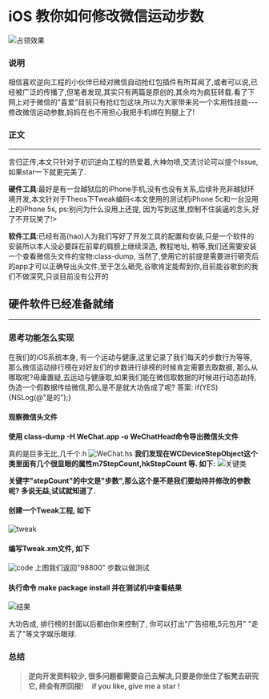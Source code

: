 # iOS 教你如何修改微信运动步数

![占领效果](http://upload-images.jianshu.io/upload_images/1982600-819e0dfb62b016b5.jpg?imageMogr2/auto-orient/strip%7CimageView2/2/w/1240)

### 说明
相信喜欢逆向工程的小伙伴已经对微信自动抢红包插件有所耳闻了,或者可以说,已经被广泛的传播了,但笔者发现,其实只有两篇是原创的,其余均为疯狂转载.看了下网上对于微信的"喜爱"目前只有抢红包这块,所以为大家带来另一个实用性技能---修改微信运动参数,妈妈在也不用担心我把手机绑在狗腿上了!

### 正文
---
言归正传,本文只针对于初识逆向工程的热爱着,大神勿喷,交流讨论可以提个Issue, 如果star一下就更完美了.

**硬件工具**:最好是有一台越狱后的iPhone手机,没有也没有关系,后续补充非越狱环境开发,本文针对于Theos下Tweak编码<本文使用的测试机iPhone 5c和一台没用上的iPhone 5s, ps:别问为什么没用上还提, 因为写到这里,控制不住装逼的念头,好了不开玩笑了!>

**软件工具**:已经有高(hao)人为我们写好了开发工具的配置和安装,只是一个软件的安装所以本人没必要踩在前辈的肩膀上继续深造, 教程地址, 稍等,我们还需要安装一个查看微信头文件的宝物:class-dump, 当然了,使用它的前提是需要进行砸壳后的app才可以正确导出头文件,至于怎么砸壳,谷歌肯定能帮到你,目前能谷歌到的我们不做深究,只谈目前没有公开的

## 硬件软件已经准备就绪
---

### 思考功能怎么实现
在我们的iOS系统本身, 有一个运动与健康,这里记录了我们每天的步数行为等等, 那么微信运动排行榜在对好友们的步数进行排榜的时候肯定需要去取数据, 那么从哪取呢?毋庸置疑,去运动与健康取,如果我们能在微信取数据的时候进行动态劫持,伪造一个假数据传给微信,那么是不是就大功告成了呢? 答案: if(YES){NSLog(@"是的");}

#### 观察微信头文件
**使用 class-dump -H WeChat.app -o WeChatHead命令导出微信头文件**

真的是巨多无比,几千个.h
![WeChat.hs](http://upload-images.jianshu.io/upload_images/1982600-e2f9be4b219dad8a.jpg?imageMogr2/auto-orient/strip%7CimageView2/2/w/1240)
**我们发现在WCDeviceStepObject这个类里面有几个很显眼的属性m7StepCount,hkStepCount 等.   如下:**
![关键类](http://upload-images.jianshu.io/upload_images/1982600-3ed44a3ed93afcba.jpg?imageMogr2/auto-orient/strip%7CimageView2/2/w/1240)

**关键字"stepCount"的中文是"步数",那么这个是不是我们要劫持并修改的参数呢? 多说无益,试试就知道了.**

#### 创建一个Tweak工程, 如下
![tweak](http://upload-images.jianshu.io/upload_images/1982600-b9c35ebf5fb247cb.jpg?imageMogr2/auto-orient/strip%7CimageView2/2/w/1240)
#### 编写Tweak.xm文件, 如下
![code](http://upload-images.jianshu.io/upload_images/1982600-79a4ead9301c9ea6.jpg?imageMogr2/auto-orient/strip%7CimageView2/2/w/1240)
上图我们返回"98800" 步数以做测试
#### 执行命令 make package install 并在测试机中查看结果
![结果](http://upload-images.jianshu.io/upload_images/1982600-7c429a1dc2fc4fdf.jpg?imageMogr2/auto-orient/strip%7CimageView2/2/w/1240)

大功告成, 排行榜的封面以后都由你来控制了, 你可以打出"广告招租,5元包月" "走丢了"等文字娱乐眼球.
### 总结
>**逆向开发资料较少, 很多问题都需要自己去解决,只要是你坐住了板凳去研究它, 终会有所回报!
     if you like, give me a star !**
